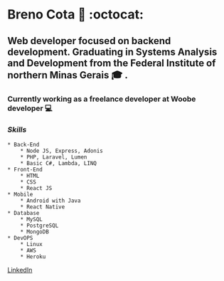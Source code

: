 # Breno Cota :metal: :octocat:

## Web developer focused on backend development. Graduating in Systems Analysis and Development from the Federal Institute of northern Minas Gerais :mortar_board: .
### Currently working as a freelance developer at Woobe developer :computer:

### *Skills*
    * Back-End
        * Node JS, Express, Adonis
        * PHP, Laravel, Lumen
        * Basic C#, Lambda, LINQ
    * Front-End
        * HTML
        * CSS
        * React JS
    * Mobile 
        * Android with Java
        * React Native
    * Database
        * MySQL
        * PostgreSQL
        * MongoDB
    * DevOPS
        * Linux
        * AWS
        * Heroku



[LinkedIn](https://www.linkedin.com/in/breno-cota-a51711177/) 